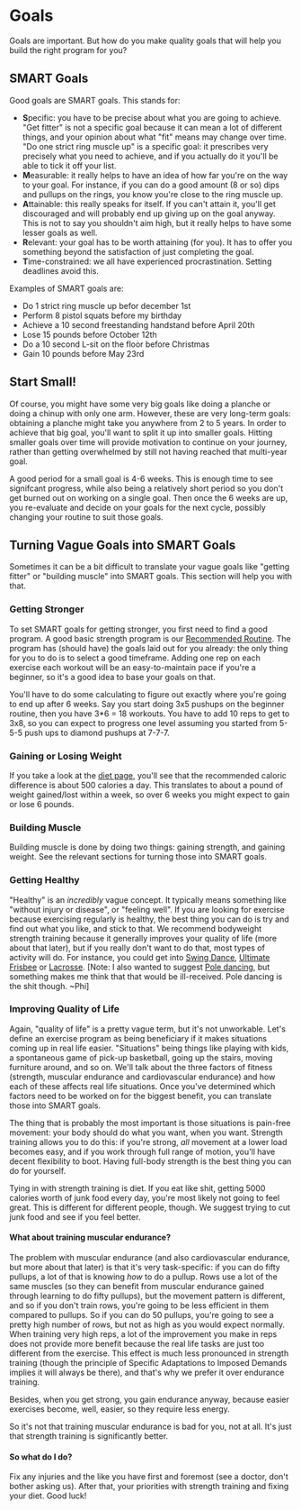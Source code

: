 # Goals
Goals are important. But how do you make quality goals that will help you build the right program for you?

## SMART Goals
Good goals are SMART goals. This stands for:

* **S**pecific: you have to be precise about what you are going to achieve. "Get fitter" is not a specific goal because it can mean a lot of different things, and your opinion about what "fit" means may change over time. "Do one strict ring muscle up" is a specific goal: it prescribes very precisely what you need to achieve, and if you actually do it you'll be able to tick it off your list.
* **M**easurable: it really helps to have an idea of how far you're on the way to your goal. For instance, if you can do a good amount (8 or so) dips and pullups on the rings, you know you're close to the ring muscle up.
* **A**ttainable: this really speaks for itself. If you can't attain it, you'll get discouraged and will probably end up giving up on the goal anyway. This is not to say you shouldn't aim high, but it really helps to have some lesser goals as well.
* **R**elevant: your goal has to be worth attaining (for you). It has to offer you something beyond the satisfaction of just completing the goal.
* **T**ime-constrained: we all have experienced procrastination. Setting deadlines avoid this.

Examples of SMART goals are:

* Do 1 strict ring muscle up befor december 1st
* Perform 8 pistol squats before my birthday
* Achieve a 10 second freestanding handstand before April 20th
* Lose 15 pounds before October 12th
* Do a 10 second L-sit on the floor before Christmas
* Gain 10 pounds before May 23rd

## Start Small!
Of course, you might have some very big goals like doing a planche or doing a chinup with only one arm. However, these are very long-term goals: obtaining a planche might take you anywhere from 2 to 5 years. In order to achieve that big goal, you'll want to split it up into smaller goals. Hitting smaller goals over time will provide motivation to continue on your journey, rather than getting overwhelmed by still not having reached that multi-year goal.

A good period for a small goal is 4-6 weeks. This is enough time to see signifcant progress, while also being a relatively short period so you don't get burned out on working on a single goal. Then once the 6 weeks are up, you re-evaluate and decide on your goals for the next cycle, possibly changing your routine to suit those goals.

## Turning Vague Goals into SMART Goals
Sometimes it can be a bit difficult to translate your vague goals like "getting fitter" or "building muscle" into SMART goals. This section will help you with that.

### Getting Stronger
To set SMART goals for getting stronger, you first need to find a good program. A good basic strength program is our [Recommended Routine](/r/bodyweightfitness/wiki/kb/recommended_routine). The program has (should have) the goals laid out for you already: the only thing for you to do is to select a good timeframe. Adding one rep on each exercise each workout will be an easy-to-maintain pace if you're a beginner, so it's a good idea to base your goals on that.

You'll have to do some calculating to figure out exactly where you're going to end up after 6 weeks. Say you start doing 3x5 pushups on the beginner routine, then you have 3\*6 = 18 workouts. You have to add 10 reps to get to 3x8, so you can expect to progress one level assuming you started from 5-5-5 push ups to diamond pushups at 7-7-7.

### Gaining or Losing Weight
If you take a look at the [diet page](http://www.reddit.com/r/Fitness/wiki/faq#wiki_diet_details), you'll see that the recommended caloric difference is about 500 calories a day. This translates to about a pound of weight gained/lost within a week, so over 6 weeks you might expect to gain or lose 6 pounds.

### Building Muscle
Building muscle is done by doing two things: gaining strength, and gaining weight. See the relevant sections for turning those into SMART goals.

### Getting Healthy
"Healthy" is an *incredibly* vague concept. It typically means something like "without injury or disease", or "feeling well". If you are looking for exercise because exercising regularly is healthy, the best thing you can do is try and find out what you like, and stick to that. We recommend bodyweight strength training because it generally improves your quality of life (more about that later), but if you really don't want to do that, most types of activity will do. For instance, you could get into [Swing Dance](/r/swingdancing), [Ultimate Frisbee](/r/ultimate) or [Lacrosse](/r/lacrosse). [Note: I also wanted to suggest [Pole dancing](/r/poledancing), but something makes me think that that would be ill-received. Pole dancing is the shit though. ~Phi]

### Improving Quality of Life
Again, "quality of life" is a pretty vague term, but it's not unworkable. Let's define an exercise program as being beneficiary if it makes situations coming up in real life easier. "Situations" being things like playing with kids, a spontaneous game of pick-up basketball, going up the stairs, moving furniture around, and so on. We'll talk about the three factors of fitness (strength, muscular endurance and cardiovascular endurance) and how each of these affects real life situations. Once you've determined which factors need to be worked on for the biggest benefit, you can translate those into SMART goals.

The thing that is probably the most important is those situations is pain-free movement: your body should do what you want, when you want. Strength training allows you to do this: if you're strong, *all* movement at a lower load becomes easy, and if you work through full range of motion, you'll have decent flexibility to boot. Having full-body strength is the best thing you can do for yourself.  

Tying in with strength training is diet. If you eat like shit, getting 5000 calories worth of junk food every day, you're most likely not going to feel great. This is different for different people, though. We suggest trying to cut junk food and see if you feel better.

#### What about training muscular endurance?
The problem with muscular endurance (and also cardiovascular endurance, but more about that later) is that it's very task-specific: if you can do fifty pullups, a lot of that is knowing *how* to do a pullup. Rows use a lot of the same muscles (so they can benefit from muscular endurance gained through learning to do fifty pullups), but the movement pattern is different, and so if you don't train rows, you're going to be less efficient in them compared to pullups. So if you can do 50 pullups, you're going to see a pretty high number of rows, but not as high as you would expect normally.  
When training very high reps, a lot of the improvement you make in reps does not provide more benefit because the real life tasks are just too different from the exercise. This effect is much less pronounced in strength training (though the principle of Specific Adaptations to Imposed Demands implies it will always be there), and that's why we prefer it over endurance training.

Besides, when you get strong, you gain endurance anyway, because easier exercises become, well, easier, so they require less energy.

So it's not that training muscular endurance is bad for you, not at all. It's just that strength training is significantly better.

#### So what do I do?
Fix any injuries and the like you have first and foremost (see a doctor, don't bother asking us). After that, your priorities with strength training and fixing your diet. Good luck!
